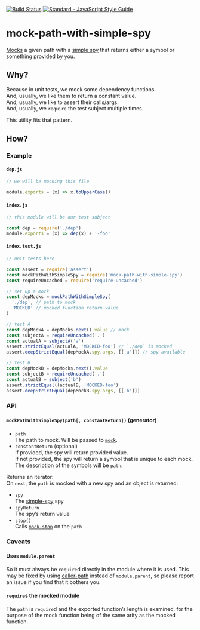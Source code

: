 [![Build Status](https://travis-ci.org/mightyiam/mock-path-with-simple-spy.svg?branch=master)](https://travis-ci.org/mightyiam/mock-path-with-simple-spy)
[![Standard - JavaScript Style Guide](https://cdn.rawgit.com/feross/standard/master/badge.svg)](https://github.com/feross/standard)

# mock-path-with-simple-spy

[Mocks](https://www.npmjs.com/package/mock-require)
a given path with a
[simple spy](https://www.npmjs.com/package/simple-spy)
that returns either a symbol or something provided by you.

## Why?

Because in unit tests, we mock some dependency functions.  
And, usually, we like them to return a constant value.  
And, usually, we like to assert their calls/args.  
And, usually, we `require` the test subject multiple times.

This utility fits that pattern.

## How?

### Example

#### `dep.js`
```js
// we will be mocking this file

module.exports = (x) => x.toUpperCase()
```

#### `index.js`
```js
// this module will be our test subject

const dep = require('./dep')
module.exports = (x) => dep(x) + '-foo'
```

#### `index.test.js`
```js
// unit tests here

const assert = require('assert')
const mockPathWithSimpleSpy = require('mock-path-with-simple-spy')
const requireUncached = require('require-uncached')

// set up a mock
const depMocks = mockPathWithSimpleSpy(
  './dep', // path to mock
  'MOCKED' // mocked function return value
)

// test A
const depMockA = depMocks.next().value // mock
const subjectA = requireUncached('.')
const actualA = subjectA('a')
assert.strictEqual(actualA, 'MOCKED-foo') // `./dep` is mocked
assert.deepStrictEqual(depMockA.spy.args, [['a']]) // spy available

// test B
const depMockB = depMocks.next().value
const subjectB = requireUncached('.')
const actualB = subject('b')
assert.strictEqual((actualB, 'MOCKED-foo')
assert.deepStrictEqual(depMockB.spy.args, [['b']])
```

### API

#### `mockPathWithSimpleSpy(path[, constantReturn])` (generator)

- `path`  
  The path to mock.
  Will be passed to
  [`mock`](https://www.npmjs.com/package/mock-require#mockpath-mockexport).
- `constantReturn` (optional)  
  If provided, the spy will return provided value.  
  If not provided, the spy will return a symbol
  that is unique to each mock.  
  The description of the symbols will be `path`.  

Returns an iterator:  
On `next`, the `path` is mocked with a new spy
and an object is returned:
- `spy`  
  The [simple-spy](https://www.npmjs.com/package/simple-spy)
  spy
- `spyReturn`  
  The spy’s return value
- `stop()`  
  Calls [`mock.stop`](https://github.com/boblauer/mock-require#mockstoppath)
  on the `path`

### Caveats

#### Uses `module.parent`

So it must always be `require`d
directly in the module where it is used.
This may be fixed by using
[caller-path](https://www.npmjs.com/package/caller-path)
instead of `module.parent`,
so please report an issue
if you find that it bothers you.

#### `require`s the mocked module

The `path` is `require`d
and the exported function’s length is examined,
for the purpose of the mock function
being of the same arity as the mocked function.
